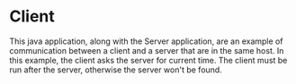 # Client
This java application, along with the Server application, are an example of communication between a client and a server that are in the same host.
In this example, the client asks the server for current time.
The client must be run after the server, otherwise the server won't be found.
